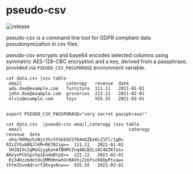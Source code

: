 pseudo-csv
==========

![release](https://github.com/kjedamzik/pseudo-csv/actions/workflows/release.yml/badge.svg)

pseudo-csv is a command line tool for GDPR compliant data pseudonymization in csv files.

pseudo-csv encrypts and base64 encodes selected columns using symmetric AES-128-CBC encryption and a key, derived from a passphrase, provided via `PSEUDO_CSV_PASSPHRASE` environment variable.


```
cat data.csv |xsv table
 email                 caterogy   revenue  date
 ada.doe@example.com   furniture  111.11   2021-01-01
 john.doe@example.com  groceries  222.22   2021-02-01
 elvis@example.com     toys       555.55   2021-03-01


export PSEUDO_CSV_PASSPHRASE="very secret passphrase!"

cat data.csv  |pseudo-csv email,caterogy |xsv table
 email                                         caterogy                  revenue  date
 uho/96MqvhzNjn35cSYSbk9ZST64mQZbx0iZ1Fl/1g0=  RZzZYSvA0QJlKM+RK78Csg==  111.11   2021-01-01
 VHJQ1Vv3gMeGiygka+AfBHMtZnq46LB2LsOC46ZKfas=  AHzyvPCbSpchpiEodwBtpQ==  222.22   2021-02-01
 Es34Hzzmdetdu3MMdmnwhG+0AVhjZzbfscK8DpPtxaw=  thfm3SvnAdrsrfZKvgxNcw==  555.55   2021-03-01

```

